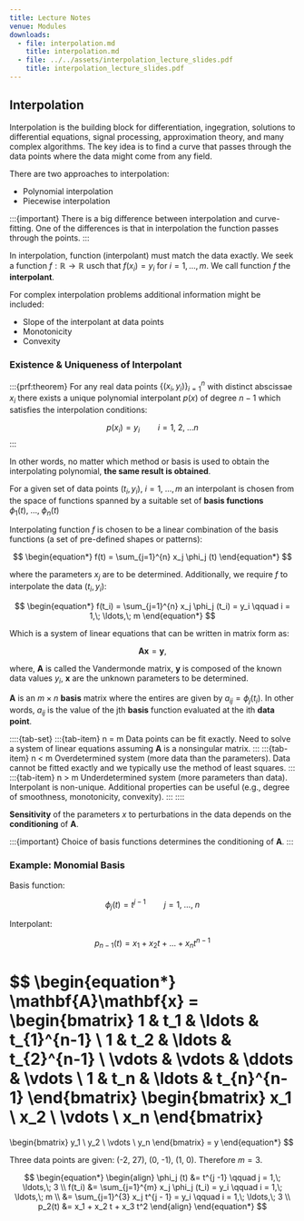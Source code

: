 ```yaml
---
title: Lecture Notes
venue: Modules
downloads:
  - file: interpolation.md
    title: interpolation.md
  - file: ../../assets/interpolation_lecture_slides.pdf
    title: interpolation_lecture_slides.pdf
---
```


## Interpolation

Interpolation is the building block for differentiation, ingegration, solutions to differential equations, signal processing, approximation theory, and many complex algorithms.  The key idea is to find a curve that passes through the data points where the data might come from any field.  

There are two approaches to interpolation: 
- Polynomial interpolation
- Piecewise interpolation

:::{important}
There is a big difference between interpolation and curve-fitting. One of the differences is that in interpolation the function passes through the points.
:::

In interpolation, function (interpolant) must match the data exactly.  We seek a function $f: \mathbb{R} \to \mathbb{R}$ usch that $f(x_i) = y_i$ for $i = 1, \ldots, m$.  We call function $f$ the **interpolant**.

For complex interpolation problems additional information might be included:
- Slope of the interpolant at data points
- Monotonicity
- Convexity

### Existence & Uniqueness of Interpolant

:::{prf:theorem}
For any real data points $\big \{ (x_i, y_i) \big \}^{n}_{i=1}$ with distinct abscissae $x_i$ there exists a unique polynomial interpolant $p(x)$ of degree $n - 1$ which satisfies the interpolation conditions:

$$
\begin{equation}
  p(x_i) = y_i \qquad i = 1, \; 2, \; \ldots n
\end{equation}
$$
:::

In other words, no matter which method or basis is used to obtain the interpolating polynomial, **the same result is obtained**.

For a given set of data points $(t_i, y_i)$, $i = 1,\; \ldots, m$ an interpolant is chosen from the space of functions spanned by a suitable set of **basis functions** $\phi_{1}(t),\; \ldots,\; \phi_{n}(t)$

Interpolating function $f$ is chosen to be a linear combination of the basis functions (a set of pre-defined shapes or patterns):

$$
\begin{equation*}
  f(t) = \sum_{j=1}^{n} x_j \phi_j (t)
\end{equation*}
$$

where the parameters $x_j$ are to be determined. Additionally, we require $f$ to interpolate the data $(t_i, y_i)$:

$$
\begin{equation*}
  f(t_i) = \sum_{j=1}^{n} x_j \phi_j (t_i) = y_i \qquad i = 1,\; \ldots,\; m
\end{equation*}
$$

Which is a system of linear equations that can be written in matrix form as:

$$
\begin{equation*}
  \mathbf{A} \mathbf{x} = \mathbf{y},
\end{equation*}
$$

where, $\mathbf{A}$ is called the Vandermonde matrix, $\mathbf{y}$ is composed of the known data values $y_i$, $\mathbf{x}$ are the unknown parameters to be determined.

$\mathbf{A}$ is an $m \times n$ **basis** matrix where the entires are given by $a_{ij} = \phi_j (t_i)$. In other words, $a_{ij}$ is the value of the jth **basis** function evaluated at the ith **data point**.

::::{tab-set}
:::{tab-item} n = m
Data points can be fit exactly. Need to solve a system of linear equations assuming $\mathbf{A}$ is a nonsingular matrix.
:::
:::{tab-item} n < m
Overdetermined system (more data than the parameters). Data cannot be fitted exactly and we typically use the method of least squares.
:::
:::{tab-item} n > m
Underdetermined system (more parameters than data). Interpolant is non-unique. Additional properties can be useful (e.g., degree of smoothness, monotonicity, convexity).
:::
::::

**Sensitivity** of the parameters $x$ to perturbations in the data depends on the **conditioning** of $\mathbf{A}$.

:::{important}
Choice of basis functions determines the conditioning of $\mathbf{A}$.
:::

### Example: Monomial Basis

Basis function:

$$
\begin{equation*}
  \phi_j (t) = t^{j-1} \qquad j = 1,\; \ldots,\; n
\end{equation*}
$$

Interpolant:

$$
\begin{equation*}
  p_{n-1}(t) = x_1 + x_2 t + \ldots + x_n t^{n-1}
\end{equation*}
$$

$$
\begin{equation*}
  \mathbf{A}\mathbf{x} = 
  \begin{bmatrix}
    1 & t_1 & \ldots & t_{1}^{n-1} \\
    1 & t_2 & \ldots & t_{2}^{n-1} \\
    \vdots & \vdots & \ddots & \vdots \\
    1 & t_n & \ldots & t_{n}^{n-1}
  \end{bmatrix}
  \begin{bmatrix}
    x_1 \\ x_2 \\ \vdots \\ x_n
  \end{bmatrix}
  =
  \begin{bmatrix}
    y_1 \\ y_2 \\ \vdots \\ y_n
  \end{bmatrix}
  = y
\end{equation*}
$$

Three data points are given: (-2, 27), (0, -1), (1, 0). Therefore $m=3$.

$$
\begin{equation*}
\begin{align}
  \phi_j (t) &= t^{j -1} \qquad j = 1,\; \ldots,\; 3 \\
  f(t_i) &= \sum_{j=1}^{m} x_j \phi_j (t_i) = y_i \qquad i = 1,\; \ldots,\; m \\
  &= \sum_{j=1}^{3} x_j t^{j - 1} = y_i \qquad i = 1,\; \ldots,\; 3 \\
  p_2(t) &= x_1 + x_2 t + x_3 t^2
\end{align}
\end{equation*}
$$





















